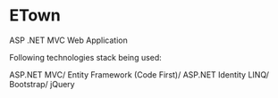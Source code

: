 # ETown
ASP .NET MVC Web Application

Following technologies stack being used:

ASP.NET MVC/
Entity Framework (Code First)/
ASP.NET Identity
LINQ/
Bootstrap/
jQuery
